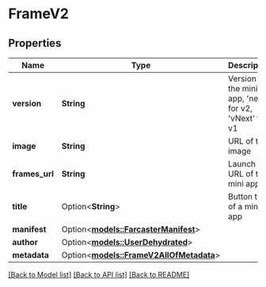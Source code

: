 # FrameV2

## Properties

Name | Type | Description | Notes
------------ | ------------- | ------------- | -------------
**version** | **String** | Version of the mini app, 'next' for v2, 'vNext' for v1 | 
**image** | **String** | URL of the image | 
**frames_url** | **String** | Launch URL of the mini app | 
**title** | Option<**String**> | Button title of a mini app | [optional]
**manifest** | Option<[**models::FarcasterManifest**](FarcasterManifest.md)> |  | [optional]
**author** | Option<[**models::UserDehydrated**](UserDehydrated.md)> |  | [optional]
**metadata** | Option<[**models::FrameV2AllOfMetadata**](FrameV2_allOf_metadata.md)> |  | [optional]

[[Back to Model list]](../README.md#documentation-for-models) [[Back to API list]](../README.md#documentation-for-api-endpoints) [[Back to README]](../README.md)


